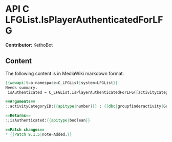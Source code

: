 # API C LFGList.IsPlayerAuthenticatedForLFG

**Contributor:** KethoBot

## Content

The following content is in MediaWiki markdown format:

```mediawiki
{{wowapi|t=a|namespace=C_LFGList|system=LFGList}}
Needs summary.
 isAuthenticated = C_LFGList.IsPlayerAuthenticatedForLFG([activityCategoryID])

==Arguments==
:;activityCategoryID:{{apitype|number?}} : {{dbc|groupfinderactivity|GroupFinderActivity.ID}}

==Returns==
:;isAuthenticated:{{apitype|boolean}}

==Patch changes==
* {{Patch 9.1.5|note=Added.}}
```